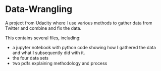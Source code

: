 # Data-Wrangling
A project from Udacity where I use various methods to gather data from Twitter and combine and fix the data. 

This contains several files, including:
* a jupyter notebook with python code showing how I gathered the data and what I subsequently did with it. 
* the four data sets 
* two pdfs explaining methodology and process
